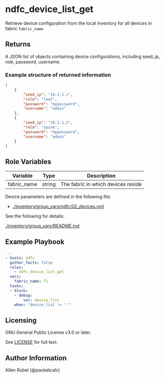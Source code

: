 # ndfc_device_list_get

Retrieve device configuration from the local inventory for all devices in fabric ``fabric_name``

## Returns

A JSON list of objects containing device configurations, including seed_ip, role, password, username.

### Example structure of returned information

```json
[
    {
        "seed_ip": "10.1.1.1",
        "role": "leaf",
        "password": "mypassword",
        "username": "admin"
    },
    {
        "seed_ip": "10.1.1.2",
        "role": "spine",
        "password": "mypassword",
        "username": "admin"
    }
]
```

## Role Variables

Variable        | Type   | Description
----------------|--------|----------------------------------------
fabric_name     | string | The fabric in which devices reside

Device parameters are defined in the following file:

- [./inventory/group_vars/ndfc/02_devices.yml](/inventory/group_vars/ndfc/02_devices.yml)

See the following for details:

[./inventory/group_vars/README.md](/inventory/group_vars/README.md)

## Example Playbook

```yaml
---
- hosts: ndfc
  gather_facts: false
  roles:
    - ndfc_device_list_get
  vars:
    fabric_name: f1
  tasks:
  - block:
    - debug:
        var: device_list
    when: "device_list != ''"
```

## Licensing

GNU General Public License v3.0 or later.

See [LICENSE](https://www.gnu.org/licenses/gpl-3.0.txt) for full text.

## Author Information

Allen Robel (@packetcalc)
